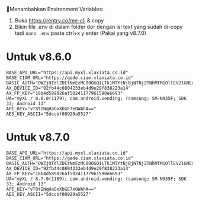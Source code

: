 🧋Menambahkan Environment Variables:
1. Buka https://rentry.co/me-cli & copy
2. Bikin file .env di dalam folder dor dengan isi text yang sudah di-copy tadi
```nano .env```
paste
ctrl+x
y
enter
(Pakai yang v8.7.0)

# Untuk v8.6.0
```
BASE_API_URL="https://api.myxl.xlaxiata.co.id"
BASE_CIAM_URL="https://gede.ciam.xlaxiata.co.id"
BASIC_AUTH="OWZjOTdlZDEtNmEzMC00OGQ1LTk1MTYtNjBjNTNjZTNhMTM1OllEV21GNExKajlYSUt3UW56eTJlMmxiMHRKUWIyOW8z"
AX_DEVICE_ID="92fb44c0804233eb4d9e29f838223a14"
AX_FP_KEY="18b4d589826af50241177961590e6693"
UA="myXL / 8.6.0(1179); com.android.vending; (samsung; SM-N935F; SDK 33; Android 13"
API_KEY="vT8tINqHaOxXbGE7eOWAhA=="
AES_KEY_ASCII="5dccbf08920a5527"
```
# Untuk v8.7.0
```
BASE_API_URL="https://api.myxl.xlaxiata.co.id"
BASE_CIAM_URL="https://gede.ciam.xlaxiata.co.id"
BASIC_AUTH="OWZjOTdlZDEtNmEzMC00OGQ1LTk1MTYtNjBjNTNjZTNhMTM1OllEV21GNExKajlYSUt3UW56eTJlMmxiMHRKUWIyOW8z"
AX_DEVICE_ID="92fb44c0804233eb4d9e29f838223a14"
AX_FP_KEY="18b4d589826af50241177961590e6693"
UA="myXL / 8.7.0(1189); com.android.vending; (samsung; SM-N935F; SDK 33; Android 13"
API_KEY="vT8tINqHaOxXbGE7eOWAhA=="
AES_KEY_ASCII="5dccbf08920a5527"
```
